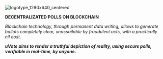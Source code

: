 

![logotype_1280x640_centered](https://github.com/uvote/uvote.github.io/assets/100132995/0b1077be-ad4e-4861-b796-7a1401dd0b02)



**DECENTRALIZATED POLLS ON BLOCKCHAIN**

*Blockchain technology, through permanent data writing, allows to generate ballots completely clear, unassailable by fraudulent acts, with a practically nil cost.*


***uVote aims to render a truthful depiction of reality, using secure polls, verifiable in real-time, by anyone.***
